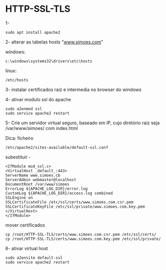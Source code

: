 # HTTP-SSL-TLS

1-

    sudo apt install apache2

2- alterar as tabelas hosts "www.simoes.com"

windows:

    c:\windows\systems32\drivers\etc\hosts

linux:

    /etc/hosts

3- instalar certificados raiz e intermedia no browser do windows

4- ativar modulo ssl do apache

    sudo a2enmod ssl
    sudo service apache2 restart

5- Crie um servidor virtual seguro, baseado em IP, cujo diretório raiz seja /var/www/simoes/ com index.html

Dica: ficheiro 

    /etc/apache2/sites-available/default-ssl.conf

subestituir - 

    <IfModule mod_ssl.c>
    <VirtualHost _default_:443>
    ServerName www.simoes.cb
    ServerAdmin webmaster@localhost
    DocumentRoot /var/www/simoes
    ErrorLog ${APACHE_LOG_DIR}/error.log
    CustomLog ${APACHE_LOG_DIR}/access.log combined
    SSLEngine on
    SSLCertificateFile /etc/ssl/certs/www.simoes.com.csr.pem  
    SSLCertificateKeyFile /etc/ssl/private/www.simoes.com.key.pem
    </VirtualHost>
    </IfModule>

mover certificados

    cp /root/HTTP-SSL-TLS/certs/www.simoes.com.csr.pem /etc/ssl/certs/
    cp /root/HTTP-SSL-TLS/certs/www.simoes.com.key.pem /etc/ssl/private/

6- ativar virtual host

    sudo a2ensite default-ssl
    sudo service apache2 restart
